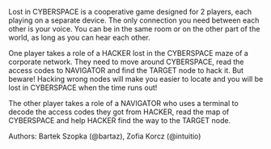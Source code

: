Lost in CYBERSPACE is a cooperative game designed for 2 players, each playing on a separate device. The only connection you need between each other is your voice. You can be in the same room or on the other part of the world, as long as you can hear each other.

One player takes a role of a HACKER lost in the CYBERSPACE maze of a corporate network. They need to move around CYBERSPACE, read the access codes to NAVIGATOR and find the TARGET node to hack it. But beware! Hacking wrong nodes will make you easier to locate and you will be lost in CYBERSPACE when the time runs out!

The other player takes a role of a NAVIGATOR who uses a terminal to decode the access codes they got from HACKER, read the map of CYBERSPACE and help HACKER find the way to the TARGET node.

Authors: Bartek Szopka (@bartaz), Zofia Korcz (@intuitio)